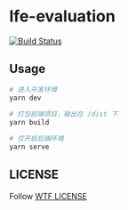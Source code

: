 # lfe-evaluation

[![Build Status](https://www.travis-ci.com/Himself65/lfe-evaluation.svg?branch=master)](https://www.travis-ci.com/Himself65/lfe-evaluation)

## Usage

```bash
# 进入开发环境
yarn dev
 
# 打包前端项目，输出在 /dist 下
yarn build

# 仅开启后端环境
yarn serve
```

## LICENSE

Follow [WTF LICENSE](/)
